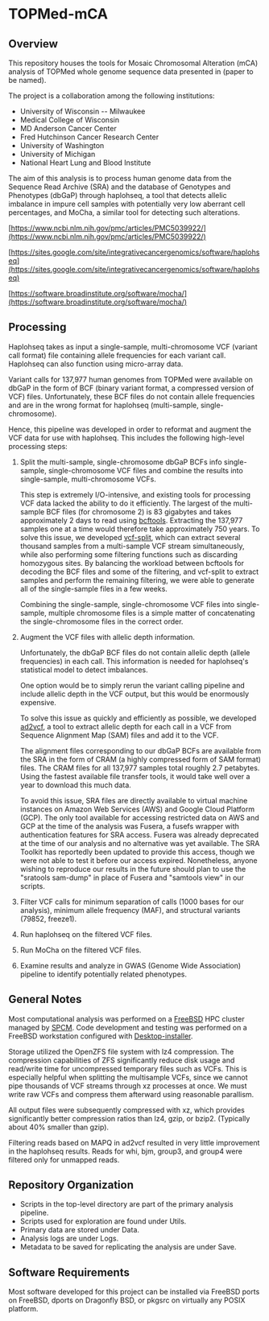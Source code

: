 # TOPMed-mCA

## Overview

This repository houses the tools for Mosaic Chromosomal Alteration (mCA)
analysis of TOPMed whole genome sequence data presented in (paper to be named).

The project is a collaboration among the following institutions:

- University of Wisconsin -- Milwaukee
- Medical College of Wisconsin
- MD Anderson Cancer Center
- Fred Hutchinson Cancer Research Center
- University of Washington
- University of Michigan
- National Heart Lung and Blood Institute

The aim of this analysis is to process human genome data from the Sequence
Read Archive (SRA) and the database of Genotypes and Phenotypes (dbGaP)
through haplohseq, a tool that detects allelic imbalance in impure cell
samples with potentially very low aberrant cell percentages, and MoCha, a
similar tool for detecting such alterations.

[https://www.ncbi.nlm.nih.gov/pmc/articles/PMC5039922/](https://www.ncbi.nlm.nih.gov/pmc/articles/PMC5039922/)

[https://sites.google.com/site/integrativecancergenomics/software/haplohseq](https://sites.google.com/site/integrativecancergenomics/software/haplohseq)

[https://software.broadinstitute.org/software/mocha/](https://software.broadinstitute.org/software/mocha/)

## Processing

Haplohseq takes as input a single-sample, multi-chromosome VCF (variant
call format) file containing allele frequencies for each variant call.
Haplohseq can also function using micro-array data.

Variant calls for 137,977 human genomes from TOPMed were available on dbGaP
in the form of BCF (binary variant format, a compressed version of VCF)
files.  Unfortunately, these BCF files do not contain allele frequencies and
are in the wrong format for haplohseq (multi-sample, single-chromosome).

Hence, this pipeline was developed in order to reformat and augment the VCF
data for use with haplohseq.  This includes the following high-level
processing steps:

1. Split the multi-sample, single-chromosome dbGaP BCFs info single-sample,
single-chromosome VCF files and combine the results into single-sample,
multi-chromosome VCFs.

    This step is extremely I/O-intensive, and
    existing tools for processing VCF data lacked the ability to do it
    efficiently.  The largest of the multi-sample BCF files (for chromosome 2)
    is 83 gigabytes and takes approximately 2 days to read using
    [bcftools](https://github.com/samtools/bcftools).  Extracting the 137,977
    samples one at a time would therefore take approximately 750 years.  To
    solve this issue, we developed
    [vcf-split](https://github.com/auerlab/vcf-split), which can extract
    several thousand samples from a multi-sample VCF stream simultaneously,
    while also performing some filtering functions such as discarding
    homozygous sites.  By balancing the workload between bcftools for decoding
    the BCF files and some of the filtering, and vcf-split to extract samples
    and perform the remaining filtering, we were able to generate all of the
    single-sample files in a few weeks.
    
    Combining the single-sample, single-chromosome VCF files into single-sample,
    multiple chromosome files is a simple matter of concatenating the
    single-chromosome files in the correct order.

2. Augment the VCF files with allelic depth information.

    Unfortunately, the dbGaP BCF files do not contain allelic depth (allele
    frequencies) in each call.  This information is needed for haplohseq's
    statistical model to detect imbalances.
    
    One option would be to simply rerun the variant calling pipeline and
    include allelic depth in the VCF output, but this would be enormously
    expensive.
    
    To solve this issue as quickly and efficiently as possible, we
    developed [ad2vcf](https://github.com/auerlab/ad2vcf), a tool to extract
    allelic depth for each call in a VCF from Sequence Alignment Map (SAM)
    files and add it to the VCF.

    The alignment files corresponding to our dbGaP BCFs are available from
    the SRA in the form of CRAM (a highly compressed form of SAM format)
    files.  The CRAM files for all 137,977 samples total roughly 2.7
    petabytes.  Using the fastest available file transfer tools, it would
    take well over a year to download this much data.
    
    To avoid this issue, SRA files are directly available to virtual machine
    instances on Amazon Web Services (AWS) and Google Cloud Platform (GCP).
    The only tool available for accessing restricted data on AWS and GCP
    at the time of the analysis was Fusera, a fusefs wrapper with
    authentication features for SRA access.  Fusera was already deprecated
    at the time of our analysis and no alternative was yet available.
    The SRA Toolkit has reportedly been updated to provide this access,
    though we were not able to test it before our access expired. 
    Nonetheless, anyone wishing to reproduce our results in the future should
    plan to use the "sratools sam-dump" in place of Fusera and
    "samtools view" in our scripts.

3. Filter VCF calls for minimum separation of calls (1000 bases for our
analysis), minimum allele frequency (MAF), and structural variants (79852,
freeze1).

4. Run haplohseq on the filtered VCF files.

5. Run MoCha on the filtered VCF files.

6. Examine results and analyze in GWAS (Genome Wide Association) pipeline
to identify potentially related phenotypes.

## General Notes

Most computational analysis was performed on a [FreeBSD](https://FreeBSD.org)
HPC cluster managed by [SPCM](https://github.com/outpaddling/SPCM).
Code development and testing was performed on a FreeBSD workstation
configured with
[Desktop-installer](https://github.com/outpaddling/desktop-installer). 

Storage utilized the OpenZFS
file system with lz4 compression.  The compression capabilities of ZFS
significantly reduce disk usage and read/write time for uncompressed
temporary files such as VCFs.  This is especially helpful when splitting
the multisample VCFs, since we cannot pipe thousands of VCF streams through
xz processes at once.  We must write raw VCFs and compress them afterward
using reasonable parallism.

All output files were subsequently compressed with xz, which provides
significantly better compression ratios than lz4, gzip, or bzip2. 
(Typically about 40% smaller than gzip).

Filtering reads based on MAPQ in ad2vcf resulted in very little improvement
in the haplohseq results.  Reads for whi, bjm, group3, and group4 were
filtered only for unmapped reads.

## Repository Organization

- Scripts in the top-level directory are part of the primary analysis pipeline.
- Scripts used for exploration are found under Utils.
- Primary data are stored under Data.
- Analysis logs are under Logs.
- Metadata to be saved for replicating the analysis are under Save.

## Software Requirements

Most software developed for this project can be installed via FreeBSD ports
on FreeBSD, dports on Dragonfly BSD, or pkgsrc on virtually any POSIX
platform.
